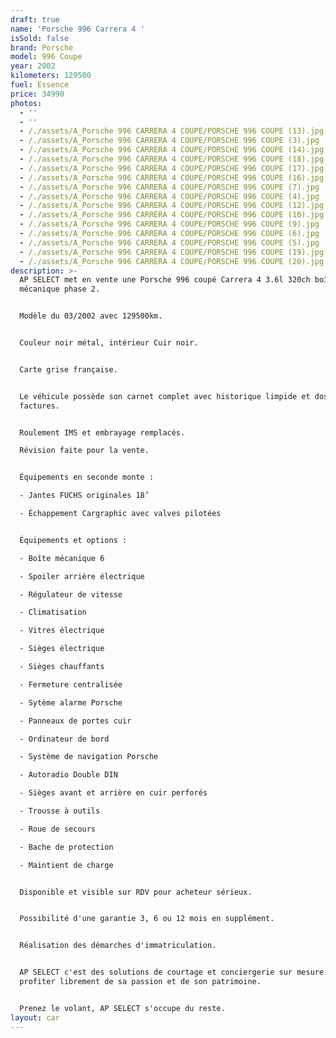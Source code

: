 ```yaml
---
draft: true
name: 'Porsche 996 Carrera 4 '
isSold: false
brand: Porsche
model: 996 Coupe
year: 2002
kilometers: 129500
fuel: Essence
price: 34990
photos:
  - ''
  - ''
  - /./assets/A_Porsche 996 CARRERA 4 COUPE/PORSCHE 996 COUPE (13).jpg
  - /./assets/A_Porsche 996 CARRERA 4 COUPE/PORSCHE 996 COUPE (3).jpg
  - /./assets/A_Porsche 996 CARRERA 4 COUPE/PORSCHE 996 COUPE (14).jpg
  - /./assets/A_Porsche 996 CARRERA 4 COUPE/PORSCHE 996 COUPE (18).jpg
  - /./assets/A_Porsche 996 CARRERA 4 COUPE/PORSCHE 996 COUPE (17).jpg
  - /./assets/A_Porsche 996 CARRERA 4 COUPE/PORSCHE 996 COUPE (16).jpg
  - /./assets/A_Porsche 996 CARRERA 4 COUPE/PORSCHE 996 COUPE (7).jpg
  - /./assets/A_Porsche 996 CARRERA 4 COUPE/PORSCHE 996 COUPE (4).jpg
  - /./assets/A_Porsche 996 CARRERA 4 COUPE/PORSCHE 996 COUPE (12).jpg
  - /./assets/A_Porsche 996 CARRERA 4 COUPE/PORSCHE 996 COUPE (10).jpg
  - /./assets/A_Porsche 996 CARRERA 4 COUPE/PORSCHE 996 COUPE (9).jpg
  - /./assets/A_Porsche 996 CARRERA 4 COUPE/PORSCHE 996 COUPE (6).jpg
  - /./assets/A_Porsche 996 CARRERA 4 COUPE/PORSCHE 996 COUPE (5).jpg
  - /./assets/A_Porsche 996 CARRERA 4 COUPE/PORSCHE 996 COUPE (19).jpg
  - /./assets/A_Porsche 996 CARRERA 4 COUPE/PORSCHE 996 COUPE (20).jpg
description: >-
  AP SELECT met en vente une Porsche 996 coupé Carrera 4 3.6l 320ch boîte
  mécanique phase 2.


  Modèle du 03/2002 avec 129500km.


  Couleur noir métal, intérieur Cuir noir.


  Carte grise française.


  Le véhicule possède son carnet complet avec historique limpide et dossier
  factures.


  Roulement IMS et embrayage remplacés.

  Révision faite pour la vente.


  Équipements en seconde monte :

  - Jantes FUCHS originales 18’

  - Échappement Cargraphic avec valves pilotées


  Équipements et options :

  - Boîte mécanique 6

  - Spoiler arrière électrique

  - Régulateur de vitesse

  - Climatisation

  - Vitres électrique

  - Sièges électrique

  - Sièges chauffants

  - Fermeture centralisée

  - Sytème alarme Porsche

  - Panneaux de portes cuir

  - Ordinateur de bord

  - Système de navigation Porsche

  - Autoradio Double DIN

  - Sièges avant et arrière en cuir perforés

  - Trousse à outils

  - Roue de secours

  - Bache de protection

  - Maintient de charge


  Disponible et visible sur RDV pour acheteur sérieux.


  Possibilité d'une garantie 3, 6 ou 12 mois en supplément.


  Réalisation des démarches d'immatriculation.


  AP SELECT c'est des solutions de courtage et conciergerie sur mesure pour
  profiter librement de sa passion et de son patrimoine.


  Prenez le volant, AP SELECT s'occupe du reste.
layout: car
---
```


